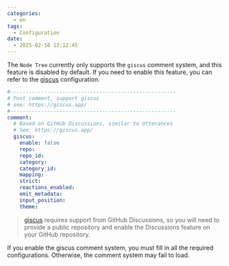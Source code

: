 ```yaml
---
categories:
  - en
tags:
  - Configuration
date:
  - 2025-02-18 13:12:45
---
```


The `Node Tree` currently only supports the `giscus` comment system, and this feature is disabled by default. If you need to enable this feature, you can refer to the [giscus](https://giscus.app) configuration.

``` yml _config.node-tree.yml
#------------------------------------------------------
# Post comment, support giscus
# see: https://giscus.app/
#------------------------------------------------------
comment:
  # Based on GitHub Discussions, similar to Utterances
  # See: https://giscus.app/
  giscus:
    enable: false
    repo:
    repo_id:
    category:
    category_id:
    mapping:
    strict:
    reactions_enabled:
    emit_metadata:
    input_position:
    theme:
```

> [giscus](https://giscus.app/) requires support from GitHub Discussions, so you will need to provide a public repository and enable the Discussions feature on your GitHub repository.

If you enable the giscus comment system, you must fill in all the required configurations. Otherwise, the comment system may fail to load.